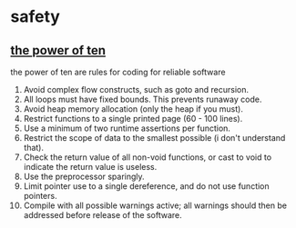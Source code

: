 # safety
## [the power of ten](https://en.wikipedia.org/wiki/The_Power_of_10:_Rules_for_Developing_Safety-Critical_Code)
the power of ten are rules for coding for reliable software
1. Avoid complex flow constructs, such as goto and recursion.
2. All loops must have fixed bounds. This prevents runaway code.
3. Avoid heap memory allocation (only the heap if you must).
4. Restrict functions to a single printed page (60 - 100 lines).
5. Use a minimum of two runtime assertions per function.
6. Restrict the scope of data to the smallest possible (i don't understand that).
7. Check the return value of all non-void functions, or cast to void to indicate the return value is useless.
8. Use the preprocessor sparingly.
9. Limit pointer use to a single dereference, and do not use function pointers.
10. Compile with all possible warnings active; all warnings should then be addressed before release of the software.

